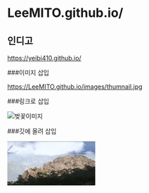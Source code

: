# LeeMITO.github.io/

## 인디고

https://yeibi410.github.io/

###이미지 삽입

https://LeeMITO.github.io/images/thumnail.jpg

###링크로 삽입

![벚꽃이미지](https://file.mk.co.kr/meet/yonhap/2022/04/06/image_readtop_2022_308235_0_093211.jpg)

###깃에 올려 삽입

![이미지](./images/thumnail.jpg)
